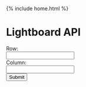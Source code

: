 {% include home.html %}

<h1> Lightboard API</h1>
<p id="notLightboard"></p>
    <label for = "row" class = "label-1">Row:</label><br>
    <input type = "text" id = "row" name = "row" class = "input-1"><br>
    <label for = "column" class = "label-1">Column:</label><br>
    <input type = "text" id = "column" name = "column" class = "input-1"><br>
    <button onclick="lightboard()">Submit</button>
<style>
  .row {
      align-items: center;
      display: flex;
  }
  .column {
      flex: 33.33%;
      padding: 5px;
  }
  </style>  
<script>
      function lightboard() {
        let lightboard1 = document.getElementbyId("row").value;
        let result = document.getElementbyId("notLightboard");
        let lightboard2 = document.getElementbyId("column").value;
        fetch('https://everittcheng.tk/api/lightboard/make' + "/" + lightboard1 + "/" + lightboard2)
        .then(response ==> response.json())
        .then(data => {
            console.log(data);
            notLightboard.innerHTML = "Output: " + data.Result;
        })
  }
      
</script>

